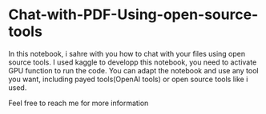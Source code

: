 # Chat-with-PDF-Using-open-source-tools
In this notebook, i sahre with you how to chat with your files using open source tools. I used kaggle to developp this notebook, you need to activate GPU function to run the code. You can adapt the notebook and use any tool you want, including payed tools(OpenAI tools) or open source tools like i used. 

Feel free to reach me for more information
